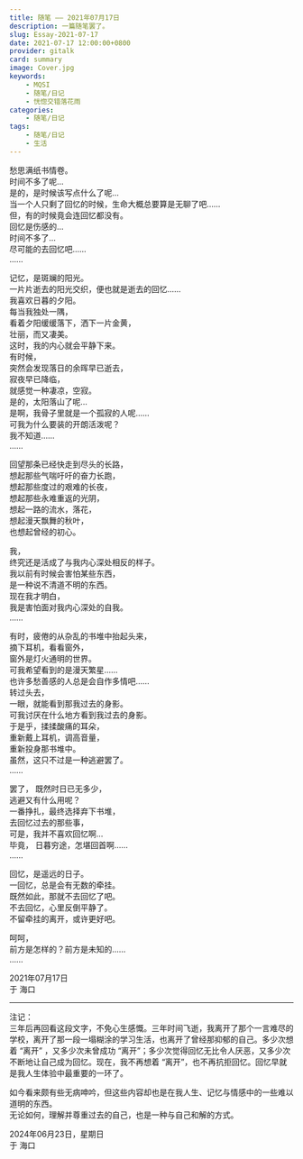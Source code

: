```yaml
---
title: 随笔 —— 2021年07月17日
description: 一篇随笔罢了。
slug: Essay-2021-07-17
date: 2021-07-17 12:00:00+0800
provider: gitalk
card: summary
image: Cover.jpg
keywords:
    - MQSI
    - 随笔/日记
    - 恍惚交错落花雨
categories:
    - 随笔/日记
tags:
    - 随笔/日记
    - 生活
---
```


愁思满纸书情卷。  
时间不多了呢…  
是的，是时候该写点什么了呢…  
当一个人只剩了回忆的时候，生命大概总要算是无聊了吧……  
但，有的时候竟会连回忆都没有。  
回忆是伤感的…  
时间不多了…  
尽可能的去回忆吧……  
……  

记忆，是斑斓的阳光。  
一片片逝去的阳光交织，便也就是逝去的回忆……  
我喜欢日暮的夕阳。  
每当我独处一隅，  
看着夕阳缓缓落下，洒下一片金黄，  
壮丽，而又凄美。  
这时，我的内心就会平静下来。  
有时候，  
突然会发现落日的余晖早已逝去，  
寂夜早已降临，  
就感觉一种凄凉，空寂。  
是的，太阳落山了呢…  
是啊，我骨子里就是一个孤寂的人呢……  
可我为什么要装的开朗活泼呢？  
我不知道……  
……  

回望那条已经快走到尽头的长路，  
想起那些气喘吁吁的奋力长跑，  
想起那些度过的艰难的长夜，  
想起那些永难重返的光阴，  
想起一路的流水，落花，  
想起漫天飘舞的秋叶，  
也想起曾经的初心。  

我，  
终究还是活成了与我内心深处相反的样子。  
我以前有时候会害怕某些东西，  
是一种说不清道不明的东西。  
现在我才明白，  
我是害怕面对我内心深处的自我。  
……  

有时，疲倦的从杂乱的书堆中抬起头来，  
摘下耳机，看看窗外，  
窗外是灯火通明的世界。  
可我希望看到的是漫天繁星……  
也许多愁善感的人总是会自作多情吧……  
转过头去，  
一眼，就能看到那我过去的身影。  
可我讨厌在什么地方看到我过去的身影。  
于是乎，揉揉酸痛的耳朵，  
重新戴上耳机，调高音量，  
重新投身那书堆中。  
虽然，这只不过是一种逃避罢了。  
……  

罢了， 既然时日已无多少，  
逃避又有什么用呢？   
一番挣扎，最终选择弃下书堆，  
去回忆过去的那些事，  
可是，我并不喜欢回忆啊…  
毕竟， 日暮穷途，怎堪回首啊……  
……  

回忆，是遥远的日子。  
一回忆，总是会有无数的牵挂。  
既然如此，那就不去回忆了吧。  
不去回忆，心里反倒平静了。  
不留牵挂的离开，或许更好吧。  

呵呵，  
前方是怎样的？前方是未知的……  
……  

2021年07月17日  
于 海口  

**********  

注记：  
三年后再回看这段文字，不免心生感慨。三年时间飞逝，我离开了那个一言难尽的学校，离开了那一段一塌糊涂的学习生活，也离开了曾经那抑郁的自己。多少次想着 “离开” ，又多少次未曾成功 “离开”；多少次觉得回忆无比令人厌恶，又多少次不断地让自己成为回忆。现在，我不再想着 “离开”，也不再抗拒回忆。回忆早就是我人生体验中最重要的一环了。  

如今看来颇有些无病呻吟，但这些内容却也是在我人生、记忆与情感中的一些难以道明的东西。  
无论如何，理解并尊重过去的自己，也是一种与自己和解的方式。  

2024年06月23日，星期日  
于 海口